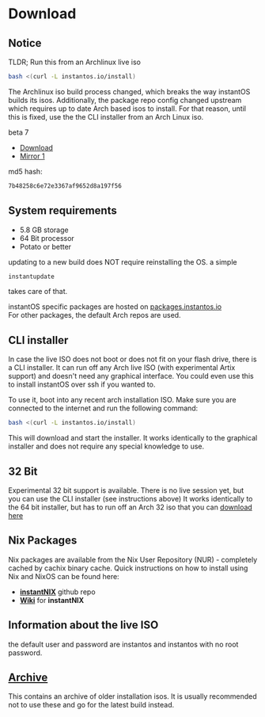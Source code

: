 # Download

## Notice

TLDR; 
Run this from an Archlinux live iso

```sh
bash <(curl -L instantos.io/install)
```

The Archlinux iso build process changed, which breaks the way instantOS builds
its isos. Additionally, the package repo config changed upstream which
requires up to date Arch based isos to install. For that reason, until this
is fixed, use the the CLI installer from an Arch Linux iso.

beta 7

<ul class="actions">
    <li><a href="https://github.com/instantOS/instantOS/releases/download/v7-beta/instantos_beta7.iso" class="button special icon fa-download">Download</a></li>
    <li><a href="https://osdn.net/projects/instantos/storage/releases/beta7/instantos_beta7.iso" class="button special icon fa-download">Mirror 1</a></li>
</ul>

md5 hash:

```txt
7b48258c6e72e3367af9652d8a197f56
```

## System requirements

- 5.8 GB storage
- 64 Bit processor
- Potato or better

updating to a new build does NOT require reinstalling the OS. a simple

```sh
instantupdate
```

takes care of that.

instantOS specific packages are hosted on
[packages.instantos.io](https://packages.instantos.io)  
For other packages, the default Arch repos are used.

## CLI installer

In case the live ISO does not boot or does not fit on your flash drive, there
is a CLI installer. It can run off any Arch live ISO (with experimental Artix
support) and doesn't need any graphical interface. You could even use this to
install instantOS over ssh if you wanted to.

To use it, boot into any recent arch installation ISO.
Make sure you are connected to the internet and run the following command:

```sh
bash <(curl -L instantos.io/install)
```

This will download and start the installer. It works identically to the
graphical installer and does not require any special knowledge to use.

## 32 Bit

Experimental 32 bit support is available. There is no live session yet, but you
can use the CLI installer (see instructions above) It works identically to the
64 bit installer, but has to run off an Arch 32 iso that you can
[download here](https://www.archlinux32.org/download/)

## Nix Packages

Nix packages are available from the Nix User Repository (NUR) - completely 
cached by cachix binary cache.
Quick instructions on how to install using Nix and NixOS can be found here:

 - **[instantNIX](https://github.com/instantOS/instantNIX)** github repo
 - **[Wiki](https://github.com/instantOS/instantNIX/wiki)** for **instantNIX**


## Information about the live ISO

the default user and password are instantos and instantos with no root password.

## [Archive](archive)

This contains an archive of older installation isos. It is usually recommended
not to use these and go for the latest build instead.

